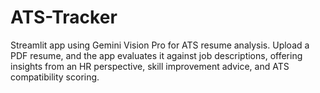 # ATS-Tracker
Streamlit app using Gemini Vision Pro for ATS resume analysis. Upload a PDF resume, and the app evaluates it against job descriptions, offering insights from an HR perspective, skill improvement advice, and ATS compatibility scoring.
